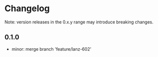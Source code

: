 # Changelog
Note: version releases in the 0.x.y range may introduce breaking changes.

## 0.1.0

- minor: merge branch 'feature/lanz-602'
